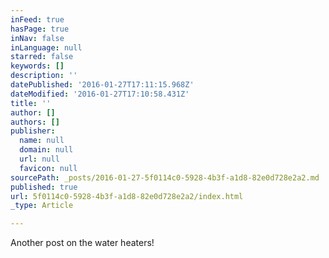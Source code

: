 ```yaml
---
inFeed: true
hasPage: true
inNav: false
inLanguage: null
starred: false
keywords: []
description: ''
datePublished: '2016-01-27T17:11:15.968Z'
dateModified: '2016-01-27T17:10:58.431Z'
title: ''
author: []
authors: []
publisher:
  name: null
  domain: null
  url: null
  favicon: null
sourcePath: _posts/2016-01-27-5f0114c0-5928-4b3f-a1d8-82e0d728e2a2.md
published: true
url: 5f0114c0-5928-4b3f-a1d8-82e0d728e2a2/index.html
_type: Article

---
```

Another post on the water heaters!